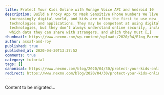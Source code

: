 ```yaml
---
title: Protect Your Kids Online with Vonage Voice API and Android 10
description: Build a Proxy App to Mask Sensitive Phone Numbers We live in an
  increasingly digital world, and kids are often the first to use new
  technologies and applications. They may be competent at using digital
  technologies, but they don’t always understand online security, including
  which data they can share with strangers, and which they must […]
thumbnail: https://www.nexmo.com/wp-content/uploads/2020/04/Blog_Parental-Control_1200x600.png
author: assaf-and-roy
published: true
published_at: 2020-04-30T13:37:52
comments: true
category: tutorial
tags: []
canonical: https://www.nexmo.com/blog/2020/04/30/protect-your-kids-online-with-vonage-voice-api-and-android-10-dr
redirect: https://www.nexmo.com/blog/2020/04/30/protect-your-kids-online-with-vonage-voice-api-and-android-10-dr
---
```

Content to be migrated...